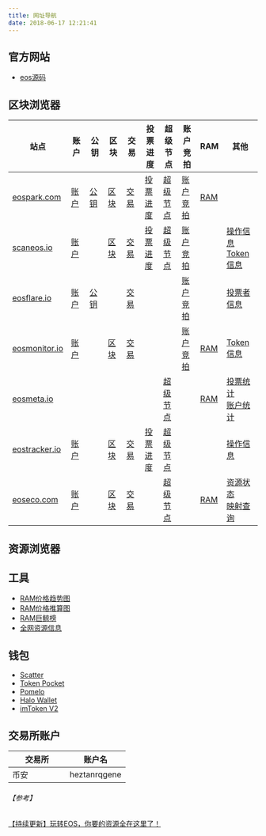 ```yaml
---
title: 网址导航
date: 2018-06-17 12:21:41
---
```


<style>
table th {
    width: 30px;
}
table th:first-of-type {
    width: 100px;
}
table th:last-of-type {
    width: 70px;
}
</style>

## 官方网站
- [eos源码](https://github.com/EOSIO/eos)

## 区块浏览器
|站点|账户|公钥|区块|交易|投票进度|超级节点|账户竞拍|RAM|其他|
| -- | -- | -- | -- | -- | ------------ | -- | -- | -- | -- |
| [eospark.com](https://eospark.com/) | [账户](https://eospark.com/MainNet/account/starteosiobp) | [公钥](https://eospark.com/MainNet/address/EOS7boot47hMPjKuLGrkvTPi818kkHqMvPWK7483Yfm7PwuJUMca7) | [区块](https://eospark.com/MainNet/block/208329) | [交易](https://eospark.com/MainNet/tx/a7a07d54953d46d4266082b42fbd6df1979027272a0dfc113bb3903bbeeb02f5) | [投票进度](https://eospark.com/MainNet) | [超级节点](https://eospark.com/MainNet) | [账户竞拍](https://eospark.com/MainNet/bidaccount) | [RAM](https://eospark.com/MainNet) | |
| [scaneos.io](https://scaneos.io/) | [账户](https://scaneos.io/account/starteosiobp) |  | [区块](https://scaneos.io/block/3755698/)| [交易](https://scaneos.io/transaction/f8d514d7eb4b3b89702ca220ddfc978f9973337f373027219fdc546a3b8f9792/) | [投票进度](https://scaneos.io/) | [超级节点](https://scaneos.io/producers/) | [账户竞拍](https://scaneos.io/bidings/) |  | [操作信息](https://scaneos.io/actions) <br> [Token信息](https://scaneos.io/tokens/) |
| [eosflare.io](https://eosflare.io/) | [账户](https://eosflare.io/account/starteosiobp) |[公钥](https://eosflare.io/key/EOS7boot47hMPjKuLGrkvTPi818kkHqMvPWK7483Yfm7PwuJUMca7)||[交易](https://eosflare.io/tx/56f54f1b14ebcebb89184711ab7f0790a796219ad6851de64e44d372428d6de7)|||[账户竞拍](https://eosflare.io/bidname)||[投票者信息](https://eosflare.io/voters)|
|[eosmonitor.io](https://eosmonitor.io/)|[账户](https://eosmonitor.io/account/starteosiobp)||[区块](https://eosmonitor.io/blocks)|[交易](https://eosmonitor.io/txn/a207c3321d1904f644fb12a3a5b27f920dc048f4f6c95c01e418b5278b01c640)|||[账户竞拍](https://eosmonitor.io/bidnames)|[RAM](https://eosmonitor.io/ram?page=1)|[Token信息](https://eosmonitor.io/coins)|
|[eosmeta.io](https://eosmeta.io/)||||||[超级节点](https://eosmeta.io/)||[RAM](https://eosmeta.io/statisticsram)|[投票统计](https://eosmeta.io/statistics) <br> [账户统计](https://eosmeta.io/statisticsaccount)
|[eostracker.io](https://eostracker.io/)|[账户](https://eostracker.io/accounts/starteosiobp)||[区块](https://eostracker.io/blocks/3792263)|[交易](https://eostracker.io/transactions/24eefb6d40843b698bb7867311d4d7ebff4d20482cb0a1ea312dd2b2b8851724)|[投票进度](https://eostracker.io/producers)|[超级节点](https://eostracker.io/producers)|||[操作信息](https://eostracker.io/actions)|
|[eoseco.com](https://explorer.eoseco.com/)|[账户](https://explorer.eoseco.com/accounts/starteosiobp)||[区块](https://explorer.eoseco.com/blocks)|[交易](https://explorer.eoseco.com/transactions)||[超级节点](https://explorer.eoseco.com/voting)||[RAM](https://explorer.eoseco.com/)|[资源状态](https://explorer.eoseco.com/) <br> [映射查询](https://explorer.eoseco.com/snapshots)|

## 资源浏览器

## 工具
- [RAM价格趋势图](https://eos.feexplorer.io/)
- [RAM价格推算图](https://www.tubiaoxiu.com/p/s/29f32f33b1ab9cd8.html?from=groupmessage&isappinstalled=0#/)
- [RAM巨鲸榜](https://eosmonitor.io/ram?page=1)
- [全网资源信息](https://www.eosrp.io/)

## 钱包
- [Scatter](https://get-scatter.com/)
- [Token Pocket](https://www.mytokenpocket.vip/)
- [Pomelo](https://meet.one/pomelo)
- [Halo Wallet](https://halowallet.io/#/)
- [imToken V2](https://token.im/) 

## 交易所账户
|交易所|账户名|
|--|--|
|币安| heztanrqgene|

###### 【参考】
[【持续更新】玩转EOS，你要的资源全在这里了！](https://m.bihu.com/article/761325)